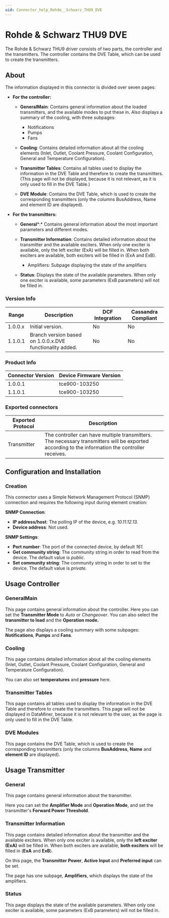 ```yaml
---
uid: Connector_help_Rohde__Schwarz_THU9_DVE
---
```


# Rohde & Schwarz THU9 DVE

The Rohde & Schwarz THU9 driver consists of two parts, the controller and the transmitters. The controller contains the DVE Table, which can be used to create the transmitters.

## About

The information displayed in this connector is divided over seven pages:

- **For the controller:**

  - **GeneralMain**: Contains general information about the loaded transmitters, and the available modes to put these in. Also displays a summary of the cooling, with three subpages:

    - Notifications
    - Pumps
    - Fans

  - **Cooling**: Contains detailed information about all the cooling elements (Inlet, Outlet, Coolant Pressure, Coolant Configuration, General and Temperature Configuration).

  - **Transmitter Tables**: Contains all tables used to display the information in the DVE Table and therefore to create the transmitters. (This page will not be displayed, because it is not relevant, as it is only used to fill in the DVE Table.)

  - **DVE Module**: Contains the DVE Table, which is used to create the corresponding transmitters (only the columns BusAddress, Name and element ID are displayed).

- **For the transmitters:**

  - **General***:* Contains general information about the most important parameters and different modes.

  - **Transmitter Information**: Contains detailed information about the transmitter and the available exciters. When only one exciter is available, only the left exciter (ExA) will be filled in. When both exciters are available, both exciters will be filled in (ExA and ExB).

    - Amplifiers: Subpage displaying the state of the amplifiers

  - **Status**: Displays the state of the available parameters. When only one exciter is available, some parameters (ExB parameters) will not be filled in.

### Version Info

| **Range** | **Description**                                          | **DCF Integration** | **Cassandra Compliant** |
|------------------|----------------------------------------------------------|---------------------|-------------------------|
| 1.0.0.x          | Initial version.                                         | No                  | No                      |
| 1.1.0.1          | Branch version based on 1.0.0.x.DVE functionality added. | No                  | No                      |

### Product Info

| **Connector Version** | **Device Firmware Version** |
|--------------------|-----------------------------|
| 1.0.0.1            | tce900-103250               |
| 1.1.0.1            | tce900-103250               |

### Exported connectors

| **Exported Protocol** | **Description**                                                                                                                                  |
|-----------------------|--------------------------------------------------------------------------------------------------------------------------------------------------|
| Transmitter           | The controller can have multiple transmitters. The necessary transmitters will be exported according to the information the controller receives. |

## Configuration and Installation

### Creation

This connector uses a Simple Network Management Protocol (SNMP) connection and requires the following input during element creation:

**SNMP Connection**:

- **IP address/host**: The polling IP of the device, e.g. *10.11.12.13.*
- **Device address**: Not used.

**SNMP Settings**:

- **Port number**: The port of the connected device, by default *161.*
- **Get community string**: The community string in order to read from the device. The default value is *public*.
- **Set community string**: The community string in order to set to the device. The default value is *private.*

## Usage Controller

### GeneralMain

This page contains general information about the controller. Here you can set the **Transmitter Mode** to *Auto* or *Changeover*. You can also select the **transmitter to load** and the **Operation mode.**

The page also displays a cooling summary with some subpages: **Notifications**, **Pumps** and **Fans**.

### Cooling

This page contains detailed information about all the cooling elements (Inlet, Outlet, Coolant Pressure, Coolant Configuration, General and Temperature Configuration).

You can also set **temperatures** and **pressure** here.

### Transmitter Tables

This page contains all tables used to display the information in the DVE Table and therefore to create the transmitters. This page will not be displayed in DataMiner, because it is not relevant to the user, as the page is only used to fill in the DVE Table.

### DVE Modules

This page contains the DVE Table, which is used to create the corresponding transmitters (only the columns **BusAddress**, **Name** and **element ID** are displayed).

## Usage Transmitter

### General

This page contains general information about the transmitter.

Here you can set the **Amplifier Mode** and **Operation Mode**, and set the transmitter's **Forward Power Threshold**.

### Transmitter Information

This page contains detailed information about the transmitter and the available exciters. When only one exciter is available, only the **left exciter (ExA)** will be filled in. When both exciters are available, **both exciters** will be filled in (**ExA** and **ExB**).

On this page, the **Transmitter Power**, **Active Input** and **Preferred input** can be set.

The page has one subpage, **Amplifiers**, which displays the state of the amplifiers.

### Status

This page displays the state of the available parameters. When only one exciter is available, some parameters (ExB parameters) will not be filled in.
